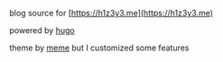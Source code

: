 
blog source for [https://h1z3y3.me](https://h1z3y3.me)

powered by [hugo](https://github.com/gohugoio/hugo)

theme by [meme](https://github.com/reuixiy/hugo-theme-meme) but I customized some features